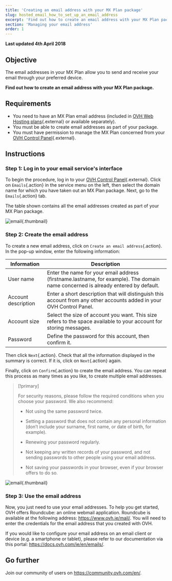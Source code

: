 ```yaml
---
title: 'Creating an email address with your MX Plan package'
slug: hosted_email_how_to_set_up_an_email_address
excerpt: 'Find out how to create an email address with your MX Plan package'
section: 'Managing your email address'
order: 1
---
```


**Last updated 4th April 2018**

## Objective

The email addresses in your MX Plan allow you to send and receive your email through your preferred device.

**Find out how to create an email address with your MX Plan package.**

## Requirements

- You need to have an MX Plan email address (included in [OVH Web Hosting plans](https://www.ovh.ie/web-hosting/){.external} or available separately).
- You must be able to create email addresses as part of your package.
- You must have permission to manage the MX Plan concerned from your [OVH Control Panel](https://www.ovh.com/auth/?action=gotomanager){.external}.

## Instructions

### Step 1: Log in to your email service's interface

To begin the procedure, log in to your [OVH Control Panel](https://www.ovh.com/auth/?action=gotomanager){.external}. Click on `Emails`{.action} in the service menu on the left, then select the domain name for which you have taken out an MX Plan package. Next, go to the `Emails`{.action} tab.

The table shown contains all the email addresses created as part of your MX Plan package.

![email](images/email-creation-step1.png){.thumbnail}

### Step 2: Create the email address

To create a new email address, click on `Create an email address`{.action}. In the pop-up window, enter the following information:

|Information|Description|  
|---|---|  
|User name|Enter the name for your email address (firstname.lastname, for example). The domain name concerned is already entered by default.|  
|Account description|Enter a short description that will distinguish this account from any other accounts added in your OVH Control Panel.|  
|Account size|Select the size of account you want. This size refers to the space available to your account for storing messages.|  
|Password|Define the password for this account, then confirm it.|

Then click `Next`{.action}. Check that all the information displayed in the summary is correct. If it is, click on `Next`{.action} again.

Finally, click on `Confirm`{.action} to create the email address. You can repeat this process as many times as you like, to create multiple email addresses.

> [!primary]
>
> For security reasons, please follow the required conditions when you choose your password. We also recommend:
>
> - Not using the same password twice.
>
> - Setting a password that does not contain any personal information (don’t include your surname, first name, or date of birth, for example).
>
> - Renewing your password regularly.
>
> - Not keeping any written records of your password, and not sending passwords to other people using your email address.
>
> - Not saving your passwords in your browser, even if your browser offers to do so.
>

![email](images/email-creation-step2.png){.thumbnail}

### Step 3: Use the email address

Now, you just need to use your email addresses. To help you get started, OVH offers Roundcube: an online webmail application. Roundcube is available at the following address: <https://www.ovh.ie/mail/>. You will need to enter the credentials for the email address that you created with OVH.

If you would like to configure your email address on an email client or device (e.g. a smartphone or tablet), please refer to our documentation via this portal: <https://docs.ovh.com/ie/en/emails/>.

## Go further

Join our community of users on <https://community.ovh.com/en/>.